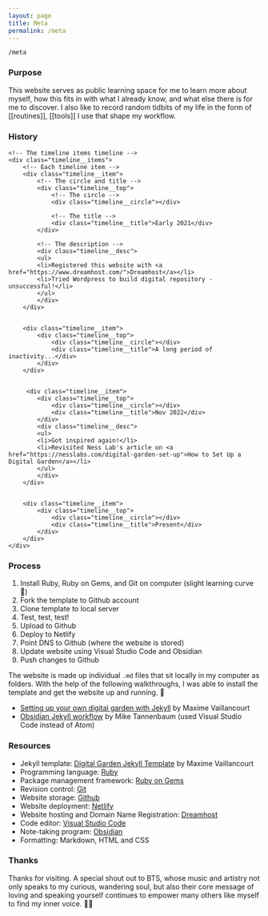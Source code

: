 ```yaml
---
layout: page
title: Meta
permalink: /meta
---
```


`/meta`

### Purpose

This website serves as public learning space for me to learn more about myself, how this fits in with what I already know, and what else there is for me to discover. I also like to record random tidbits of my life in the form of [[routines]], [[tools]] I use that shape my workflow. 

### History

<div class="timeline">
    <!-- Left vertical line -->
    <div class="timeline__line"></div>

    <!-- The timeline items timeline -->
    <div class="timeline__items">
        <!-- Each timeline item -->
        <div class="timeline__item">
            <!-- The circle and title -->
            <div class="timeline__top">
                <!-- The circle -->
                <div class="timeline__circle"></div>

                <!-- The title -->
                <div class="timeline__title">Early 2021</div>
            </div>

            <!-- The description -->
            <div class="timeline__desc">
            <ul>
            <li>Registered this website with <a href="https://www.dreamhost.com/">Dreamhost</a></li>
            <li>Tried Wordpress to build digital repository - unsuccessful!</li>
            </ul>
            </div>
        </div>

        
        <div class="timeline__item">
            <div class="timeline__top">
                <div class="timeline__circle"></div>
                <div class="timeline__title">A long period of inactivity...</div>
            </div>
        </div>


         <div class="timeline__item">
            <div class="timeline__top">
                <div class="timeline__circle"></div>
                <div class="timeline__title">Nov 2022</div>
            </div>
            <div class="timeline__desc">
            <ul>
            <li>Got inspired again!</li>
            <li>Revisited Ness Lab's article on <a href="https://nesslabs.com/digital-garden-set-up">How to Set Up a Digital Garden</a></li>
            </ul>
            </div>
        </div>


        <div class="timeline__item">
            <div class="timeline__top">
                <div class="timeline__circle"></div>
                <div class="timeline__title">Present</div>
            </div>
        </div>
    </div>
</div>

### Process

1. Install Ruby, Ruby on Gems, and Git on computer (slight learning curve 🥲)
2. Fork the template to Github account
3. Clone template to local server
4. Test, test, test!
5. Upload to Github 
6. Deploy to Netlify
7. Point DNS to Github (where the website is stored)
8. Update website using Visual Studio Code and Obsidian
9. Push changes to Github

The website is made up individual `.md` files that sit locally in my computer as folders. With the help of the following walkthroughs, I was able to install the template and get the website up and running. 🎉 

- [Setting up your own digital garden with Jekyll](https://maximevaillancourt.com/blog/setting-up-your-own-digital-garden-with-jekyll) by Maxime Vaillancourt
- [Obsidian Jekyll workflow](https://refinedmind.co/obsidian-jekyll-workflow) by Mike Tannenbaum (used Visual Studio Code instead of Atom)

### Resources

- Jekyll template: [Digital Garden Jekyll Template](https://github.com/maximevaillancourt/digital-garden-jekyll-template) by Maxime Vaillancourt
- Programming language: [Ruby](https://www.ruby-lang.org/en/) 
- Package management framework: [Ruby on Gems](https://rubygems.org/)
- Revision control: [Git](https://git-scm.com/downloads)
- Website storage: [Github](https://github.com/)
- Website deployment: [Netlify](https://www.netlify.com/?utm_medium=paid_search&utm_source=google&utm_campaign=12755510784&utm_term=netlify%20hosting)
- Website hosting and Domain Name Registration: [Dreamhost](https://www.dreamhost.com/)
- Code editor: [Visual Studio Code](https://code.visualstudio.com/) 
- Note-taking program: [Obsidian](https://obsidian.md/)
- Formatting: Markdown, HTML and CSS

### Thanks

Thanks for visiting. A special shout out to BTS, whose music and artistry not only speaks to my curious, wandering soul, but also their core message of loving and speaking yourself continues to empower many others like myself to find my inner voice. 🫰💜

<style>
  .wrapper {
    max-width: 58em;
  }
</style>